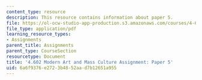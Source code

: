 ```yaml
---
content_type: resource
description: This resource contains information about paper 5.
file: https://ol-ocw-studio-app-production.s3.amazonaws.com/courses/4-602-modern-art-and-mass-culture-spring-2012/6a6f9376e2723b4852aad7b12651a955_MIT4_602S12_paper5.pdf
file_type: application/pdf
learning_resource_types:
- Assignments
parent_title: Assignments
parent_type: CourseSection
resourcetype: Document
title: '4.602 Modern Art and Mass Culture Assignment: Paper 5'
uid: 6a6f9376-e272-3b48-52aa-d7b12651a955
---
```

